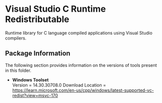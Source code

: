 # Visual Studio C Runtime Redistributable
Runtime library for C language compiled applications using Visual Studio compilers.

## Package Information
The following section provides information on the versions of tools present in this folder.

* **Windows Toolset**  
  Version = 14.30.30708.0
  Download Location = https://learn.microsoft.com/en-us/cpp/windows/latest-supported-vc-redist?view=msvc-170
  
  